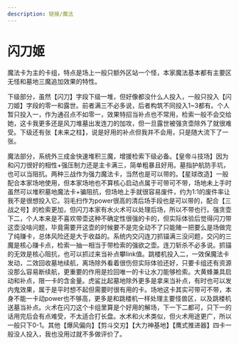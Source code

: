 ```yaml
---
description: 链接/魔法
---
```


# 闪刀姬

魔法卡为主的卡组，特点是场上一般只额外区站一个怪，本家魔法基本都有主要区无怪和墓地三魔追加效果的特性。&#x20;

下级部分，虽然【闪刀】字段下级一堆，但好像都没什么人投入，一般只投入【闪刀姬】字段的零一和露世。前者满三不必多说，后者构筑不同投入1\~3都有。个人暂只投入一，作为通召点不如零一，效果特招当补点也不常用，检索一般不会交给她，这卡我更多还是风刀堆墓出发连刀的加攻，但一旦露世被强贪壶除外了就很难受。下级还有张【未来之柱】，说是好用的补点但我并不会用，只是随大流下了一张。&#x20;

魔法部分，系统外三成金快速堆积三魔，增援检索下级必备。【皇帝斗技场】因为和闪刀很好的相性+强压制力还是主卡满三，简单粗暴且好用。墓指护航防手坑，也可以当阻抗。两种三战作为强力魔法卡，当然也是可以带的。【星球改造】一般配合本家场地使用，但本家场地也不算核心启动点属于可带可不带，场地未上手时虽然可以堆积墓地魔法卡+骗阻抗，但场地上手就很容易废件，约为1:1的废件率让我不是很想投入它。羽毛扫作为power很高的清后场手段也是可以带的，配合【三战之号】的检索更加，但闪刀本家有水火术可以处理后场，所以不带也行。强贪壶下二，个人本来是不喜欢带壶这种不确定性很强的卡的，但实际体验后觉得闪刀带这壶没啥问题，毕竟需要开这壶的时候要不是完全动不了只能赌一把要么是场做完了纯赚卡，总体风险还是大于收益的。系统内交闪连刀抓锚满三没问题，交闪的三魔是核心赚卡点，检索一抽一相当于带检索的强欲之壶。连刀斩杀不必多说。抓锚的无效是核心阻抗，也可以抓过来当补点攀link值。跳楼机投入二，一效保魔法卡发动，二效回收墓地续航，离场除外看着很伤但实际体验还好，只要卡组还有资源没那么容易断续航，更重要的作用是捡回唯一的卡让水刀能够检索。大黄蜂兼具启动和补点，限一卡的含金量。虎鲨比起墓地除外更多是拿来当补点，有时也可以发内鬼效果，属于是平时想不起但需要时很有用的卡。场地这卡其实可带可不带，本身不能一卡动power也不够高，更多是和跳楼机一样处理主要怪兽区，以及跳楼机送墓当补点。火术在闪刀这个卡组里算是个好用的解场，下一下二都可，只下一的话用完后会有点难受，不太适合打长盘。水术和火术类似，但火术用途更广，所以一般只下0-1。其他【爆风偏向】【剪斗交刃】【大力神基地】【鹰式推进器】四卡一般没人投入，我也没用过就不多做评价了。
